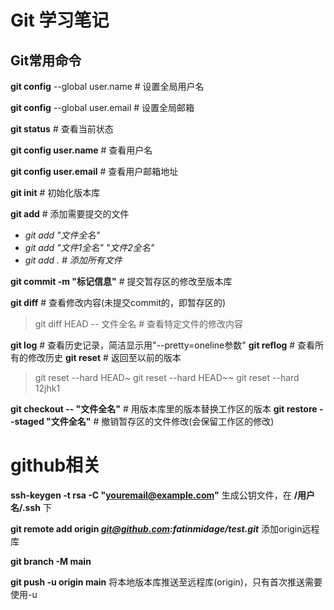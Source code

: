 # Git 学习笔记
## Git常用命令
**git config** --global user.name  # 设置全局用户名

**git config** --global user.email # 设置全局邮箱

**git status** # 查看当前状态

**git config user.name** # 查看用户名

**git config user.email** # 查看用户邮箱地址

**git init** # 初始化版本库

**git add** # 添加需要提交的文件
- *git add "文件全名"*
- *git add "文件1全名" "文件2全名"*
- *git add . # 添加所有文件*

**git commit -m "标记信息"** # 提交暂存区的修改至版本库

**git diff** # 查看修改内容(未提交commit的，即暂存区的)
>git diff HEAD -- 文件全名 # 查看特定文件的修改内容

**git log** # 查看历史记录，简洁显示用"--pretty=oneline参数"
**git reflog** # 查看所有的修改历史
**git reset** # 返回至以前的版本
> git reset --hard HEAD~
> git reset --hard HEAD~~
> git reset --hard 12jhk1

**git checkout -- "文件全名"** # 用版本库里的版本替换工作区的版本
**git restore --staged "文件全名"** # 撤销暂存区的文件修改(会保留工作区的修改)

# github相关
**ssh-keygen -t rsa -C "youremail@example.com"**
生成公钥文件，在 **/用户名/.ssh** 下

**git remote add origin *git@github.com:fatinmidage/test.git***
添加origin远程库

**git branch -M main**

**git push -u origin main**
将本地版本库推送至远程库(origin)，只有首次推送需要使用-u